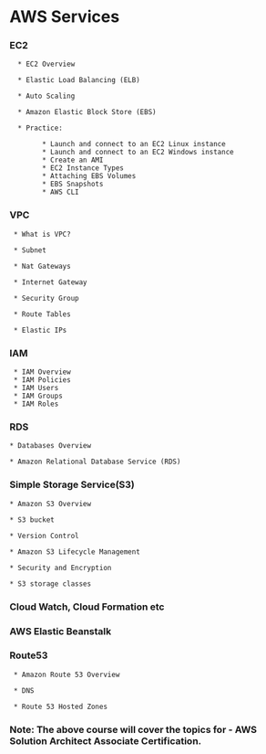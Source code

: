 # AWS Services

### EC2

      * EC2 Overview
      
      * Elastic Load Balancing (ELB)
      
      * Auto Scaling
      
      * Amazon Elastic Block Store (EBS)
      
      * Practice: 
      
            * Launch and connect to an EC2 Linux instance
            * Launch and connect to an EC2 Windows instance
            * Create an AMI
            * EC2 Instance Types
            * Attaching EBS Volumes
            * EBS Snapshots
            * AWS CLI

### VPC

     * What is VPC?
     
     * Subnet
     
     * Nat Gateways
    
     * Internet Gateway
     
     * Security Group
     
     * Route Tables
     
     * Elastic IPs

### IAM

     * IAM Overview
     * IAM Policies
     * IAM Users
     * IAM Groups
     * IAM Roles
  
### RDS

    * Databases Overview
    
    * Amazon Relational Database Service (RDS)

### Simple Storage Service(S3)

    * Amazon S3 Overview
    
    * S3 bucket
    
    * Version Control
   
    * Amazon S3 Lifecycle Management
    
    * Security and Encryption
    
    * S3 storage classes

### Cloud Watch, Cloud Formation etc

### AWS Elastic Beanstalk

### Route53

     * Amazon Route 53 Overview
     
     * DNS
     
     * Route 53 Hosted Zones 


### Note: The above course will cover the topics for - AWS Solution Architect Associate Certification.

